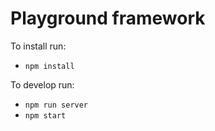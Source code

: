 # Playground framework #

To install run:
* `npm install`

To develop run:
* `npm run server`
* `npm start`

